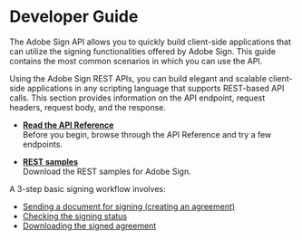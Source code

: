 # Developer Guide

The Adobe Sign API allows you to quickly build client-side applications that can utilize the signing functionalities offered by Adobe Sign. This guide contains the most common scenarios in which you can use the API.

Using the Adobe Sign REST APIs, you can build elegant and scalable client-side applications in any scripting language that supports REST-based API calls. This section provides information on the API endpoint, request headers, request body, and the response.

- [**Read the API Reference**](https://www.adobe.com/go/esign-api-methods)  
Before you begin, browse through the API Reference and try a few endpoints.

- [**REST samples**](https://secure.na1.echosign.com/redirect/latestRestApiSamples)  
Download the REST samples for Adobe Sign.

A 3-step basic signing workflow involves:

- [Sending a document for signing (creating an agreement)](devguide/send_signing.md)
- [Checking the signing status](devguide/check_status.md)
- [Downloading the signed agreement](devguide/download_agreeement.md)